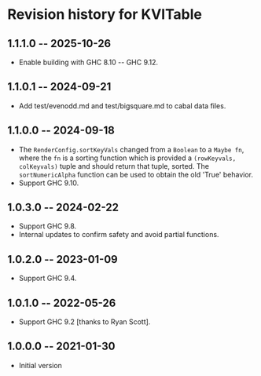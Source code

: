 # Revision history for KVITable

## 1.1.1.0 -- 2025-10-26

* Enable building with GHC 8.10 -- GHC 9.12.

## 1.1.0.1 -- 2024-09-21

* Add test/evenodd.md and test/bigsquare.md to cabal data files.

## 1.1.0.0 -- 2024-09-18

* The `RenderConfig.sortKeyVals` changed from a `Boolean` to a `Maybe fn`, where
  the `fn` is a sorting function which is provided a `(rowKeyvals, colKeyvals)`
  tuple and should return that tuple, sorted.  The `sortNumericAlpha` function
  can be used to obtain the old 'True' behavior.
* Support GHC 9.10.

## 1.0.3.0 -- 2024-02-22

* Support GHC 9.8.
* Internal updates to confirm safety and avoid partial functions.

## 1.0.2.0 -- 2023-01-09

* Support GHC 9.4.

## 1.0.1.0 -- 2022-05-26

* Support GHC 9.2 [thanks to Ryan Scott].

## 1.0.0.0 -- 2021-01-30

* Initial version
